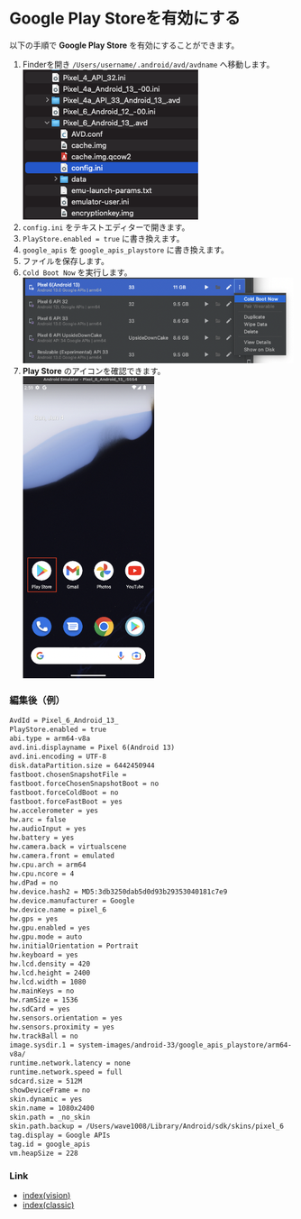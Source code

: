 # Google Play Storeを有効にする

以下の手順で **Google Play Store** を有効にすることができます。

1. Finderを開き `/Users/username/.android/avd/avdname` へ移動します。
   <br>![](_images/avd_config_ini.png)
2. `config.ini` をテキストエディターで開きます。
3. `PlayStore.enabled = true` に書き換えます。
4. `google_apis` を `google_apis_playstore` に書き換えます。
5. ファイルを保存します。
6. `Cold Boot Now` を実行します。
   <br>![](_images/avd_cold_boot.png)
7. **Play Store** のアイコンを確認できます。
   <br>![](_images/google_play_store_enabled.png)

### 編集後（例）

```
AvdId = Pixel_6_Android_13_
PlayStore.enabled = true
abi.type = arm64-v8a
avd.ini.displayname = Pixel 6(Android 13)
avd.ini.encoding = UTF-8
disk.dataPartition.size = 6442450944
fastboot.chosenSnapshotFile = 
fastboot.forceChosenSnapshotBoot = no
fastboot.forceColdBoot = no
fastboot.forceFastBoot = yes
hw.accelerometer = yes
hw.arc = false
hw.audioInput = yes
hw.battery = yes
hw.camera.back = virtualscene
hw.camera.front = emulated
hw.cpu.arch = arm64
hw.cpu.ncore = 4
hw.dPad = no
hw.device.hash2 = MD5:3db3250dab5d0d93b29353040181c7e9
hw.device.manufacturer = Google
hw.device.name = pixel_6
hw.gps = yes
hw.gpu.enabled = yes
hw.gpu.mode = auto
hw.initialOrientation = Portrait
hw.keyboard = yes
hw.lcd.density = 420
hw.lcd.height = 2400
hw.lcd.width = 1080
hw.mainKeys = no
hw.ramSize = 1536
hw.sdCard = yes
hw.sensors.orientation = yes
hw.sensors.proximity = yes
hw.trackBall = no
image.sysdir.1 = system-images/android-33/google_apis_playstore/arm64-v8a/
runtime.network.latency = none
runtime.network.speed = full
sdcard.size = 512M
showDeviceFrame = no
skin.dynamic = yes
skin.name = 1080x2400
skin.path = _no_skin
skin.path.backup = /Users/wave1008/Library/Android/sdk/skins/pixel_6
tag.display = Google APIs
tag.id = google_apis
vm.heapSize = 228
```

### Link

- [index(vision)](../../index_ja.md)
- [index(classic)](../../classic/index_ja.md)


